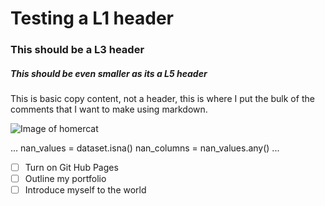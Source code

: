# Testing a L1 header
### This should be a L3 header
##### This should be even smaller as its a L5 header

This is basic copy content, not a header, this is where I put the bulk of the comments that I want to make using markdown.

![Image of homercat](https://octodex.github.com/images/homercat.png)

...
nan_values = dataset.isna()
nan_columns = nan_values.any()
...

- [ ] Turn on Git Hub Pages
- [ ] Outline my portfolio
- [ ] Introduce myself to the world
